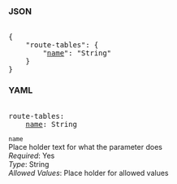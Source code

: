 ### JSON 
<pre> 
{
    "route-tables": {
        "<a href=#name>name</a>": "String"
    }
}</pre> 
### YAML 
<pre> 
route-tables:
    <a href=#name>name</a>: String
</pre> 


`name`  <a name="name"></a> \
Place holder text for what the parameter does \
*Required*: Yes \
*Type*: String \
*Allowed Values*: Place holder for allowed values

